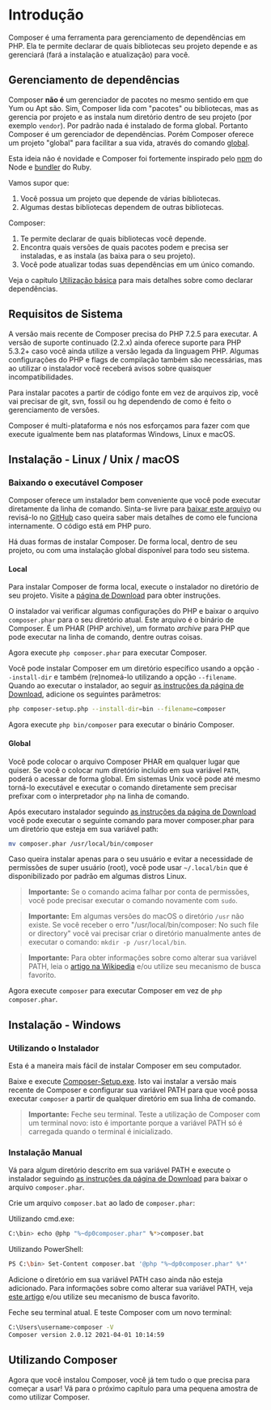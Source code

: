 # Introdução

Composer é uma ferramenta para gerenciamento de dependências em PHP. Ela te
permite declarar de quais bibliotecas seu projeto depende e as gerenciará
(fará a instalação e atualização) para você.

## Gerenciamento de dependências

Composer **não é** um gerenciador de pacotes no mesmo sentido em que Yum ou
Apt são. Sim, Composer lida com "pacotes" ou bibliotecas, mas as gerencia
por projeto e as instala num diretório dentro de seu projeto (por exemplo `vendor`).
Por padrão nada é instalado de forma global. Portanto Composer é um gerenciador
de dependências. Porém Composer oferece um projeto "global" para facilitar a sua
vida, através do comando [global](03-linha-de-comando.md#global).

Esta ideia não é novidade e Composer foi fortemente inspirado pelo
[npm](https://www.npmjs.com/) do Node e [bundler](https://bundler.io/) do Ruby.

Vamos supor que:

1. Você possua um projeto que depende de várias bibliotecas.
2. Algumas destas bibliotecas dependem de outras bibliotecas.

Composer:

1. Te permite declarar de quais bibliotecas você depende.
2. Encontra quais versões de quais pacotes podem e precisa ser instaladas, e
as instala (as baixa para o seu projeto).
3. Você pode atualizar todas suas dependências em um único comando.

Veja o capítulo [Utilização básica](01-utilizacao-basica.md) para mais detalhes
sobre como declarar dependências.

## Requisitos de Sistema

A versão mais recente de Composer precisa do PHP 7.2.5 para executar. A versão de
suporte continuado (2.2.x) ainda oferece suporte para PHP 5.3.2+ caso você
ainda utilize a versão legada da linguagem PHP. Algumas configurações do PHP
e flags de compilação também são necessárias, mas ao utilizar o instalador
você receberá avisos sobre quaisquer incompatibilidades.

Para instalar pacotes a partir de código fonte em vez de arquivos zip, você
vai precisar de git, svn, fossil ou hg dependendo de como é feito o
gerenciamento de versões.

Composer é multi-plataforma e nós nos esforçamos para fazer com que execute 
igualmente bem nas plataformas Windows, Linux e macOS.

## Instalação - Linux / Unix / macOS

### Baixando o executável Composer

Composer oferece um instalador bem conveniente que você pode executar diretamente
da linha de comando. Sinta-se livre para
[baixar este arquivo](https://getcomposer.org/installer)
ou revisá-lo no [GitHub](https://github.com/composer/getcomposer.org/blob/main/web/installer)
caso queira saber mais detalhes de como ele funciona internamente. O código está
em PHP puro.

Há duas formas de instalar Composer. De forma local, dentro de seu projeto, ou
com uma instalação global disponível para todo seu sistema.

#### Local

Para instalar Composer de forma local, execute o instalador no diretório de seu
projeto. Visite a [página de Download](https://getcomposer.org/download/) para
obter instruções.

O instalador vai verificar algumas configurações do PHP e baixar o arquivo
`composer.phar` para o seu diretório atual. Este arquivo é o binário de Composer.
É um PHAR (PHP archive), um formato _archive_ para PHP que pode executar na linha
de comando, dentre outras coisas.

Agora execute `php composer.phar` para executar Composer.

Você pode instalar Composer em um diretório específico usando a opção
`--install-dir` e também (re)nomeá-lo utilizando a opção `--filename`.
Quando ao executar o instalador, ao seguir
[as instruções da página de Download](https://getcomposer.org/download/),
adicione os seguintes parâmetros:

```sh
php composer-setup.php --install-dir=bin --filename=composer
```

Agora execute `php bin/composer` para executar o binário Composer.

#### Global

Você pode colocar o arquivo Composer PHAR em qualquer lugar que quiser. Se você
o colocar num diretório incluído em sua variável `PATH`, poderá o acessar de
forma global. Em sistemas Unix você pode até mesmo torná-lo executável e executar 
o comando diretamente sem precisar prefixar com o interpretador `php` na
linha de comando.

Após executaro instalador seguindo
[as instruções da página de Download](https://getcomposer.org/download/)
você pode executar o seguinte comando para mover composer.phar para um diretório
que esteja em sua variável path:

```sh
mv composer.phar /usr/local/bin/composer
```

Caso queira instalar apenas para o seu usuário e evitar a necessidade de permissões
de super usuário (root), você pode usar `~/.local/bin` que é disponibilizado por
padrão em algumas distros Linux.

> **Importante:** Se o comando acima falhar por conta de permissões, você pode
> precisar executar o comando novamente com `sudo`.

> **Importante:** Em algumas versões do macOS o diretório `/usr` não existe. Se
> você receber o erro "/usr/local/bin/composer: No such file or directory" você
> vai precisar criar o diretório manualmente antes de executar o comando:
> `mkdir -p /usr/local/bin`.

> **Importante:** Para obter informações sobre como alterar sua variável PATH,
> leia o [artigo na Wikipedia](https://en.wikipedia.org/wiki/PATH_(variable))
> e/ou utilize seu mecanismo de busca favorito.

Agora execute `composer` para executar Composer em vez de `php composer.phar`.

## Instalação - Windows

### Utilizando o Instalador

Esta é a maneira mais fácil de instalar Composer em seu computador.

Baixe e execute [Composer-Setup.exe](https://getcomposer.org/Composer-Setup.exe).
Isto vai instalar a versão mais recente de Composer e configurar sua variável
PATH para que você possa executar `composer` a partir de qualquer diretório
em sua linha de comando.

> **Importante:** Feche seu terminal. Teste a utilização de Composer com um
> terminal novo: isto é importante porque a variável PATH só é carregada
> quando o terminal é inicializado.

### Instalação Manual

Vá para algum diretório descrito em sua variável PATH e execute o instalador
seguindo [as instruções da página de Download](https://getcomposer.org/download/)
para baixar o arquivo `composer.phar`.

Crie um arquivo `composer.bat` ao lado de `composer.phar`:

Utilizando cmd.exe:

```sh
C:\bin> echo @php "%~dp0composer.phar" %*>composer.bat
```

Utilizando PowerShell:

```sh
PS C:\bin> Set-Content composer.bat '@php "%~dp0composer.phar" %*'
```

Adicione o diretório em sua variável PATH caso ainda não esteja adicionado.
Para informações sobre como alterar sua variável PATH, veja
[este artigo](https://www.computerhope.com/issues/ch000549.htm) e/ou
utilize seu mecanismo de busca favorito.

Feche seu terminal atual. E teste Composer com um novo terminal:

```sh
C:\Users\username>composer -V
Composer version 2.0.12 2021-04-01 10:14:59
```

## Utilizando Composer

Agora que você instalou Composer, você já tem tudo o que precisa para começar
a usar! Vá para o próximo capítulo para uma pequena amostra de como utilizar Composer.


